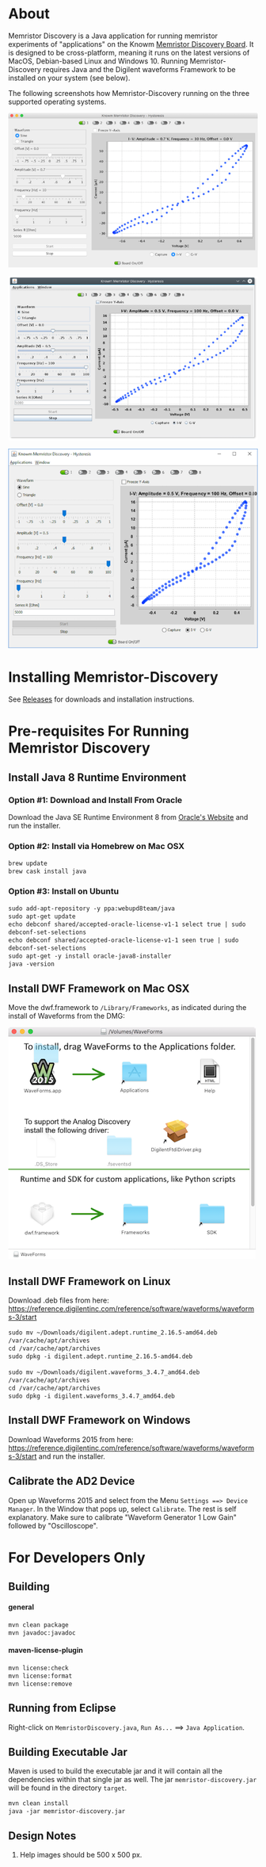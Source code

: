 # About

Memristor Discovery is a Java application for running memristor experiments of "applications" on the Knowm [Memristor Discovery Board](http://knowm.org/product/memristor-discovery/). It is designed to be cross-platform, meaning it runs on the latest versions of MacOS, Debian-based Linux and Windows 10. Running Memristor-Discovery requires Java and the Digilent waveforms Framework to be installed on your system (see below).

The following screenshots how Memristor-Discovery running on the three supported operating systems.

![MacOS](_img/MD_MacOS.png)

![Linux](_img/MD_Linux.png)

![Windows 10](_img/MD_Windows.png)

# Installing Memristor-Discovery

See [Releases](https://github.com/knowm/memristor-discovery/releases) for downloads and installation instructions.

# Pre-requisites For Running Memristor Discovery

## Install Java 8 Runtime Environment

### Option #1: Download and Install From Oracle

Download the Java SE Runtime Environment 8 from [Oracle's Website](http://www.oracle.com/technetwork/java/javase/downloads/jre8-downloads-2133155.html) and run the installer.

### Option #2: Install via Homebrew on Mac OSX
 
    brew update
    brew cask install java

### Option #3: Install on Ubuntu

    sudo add-apt-repository -y ppa:webupd8team/java
    sudo apt-get update
    echo debconf shared/accepted-oracle-license-v1-1 select true | sudo debconf-set-selections
    echo debconf shared/accepted-oracle-license-v1-1 seen true | sudo debconf-set-selections
    sudo apt-get -y install oracle-java8-installer
    java -version
    
## Install DWF Framework on Mac OSX

Move the dwf.framework to `/Library/Frameworks`, as indicated during the install of Waveforms from the DMG:

![](./_img/Framework.png)

## Install DWF Framework on Linux

Download .deb files from here: <https://reference.digilentinc.com/reference/software/waveforms/waveforms-3/start>


    sudo mv ~/Downloads/digilent.adept.runtime_2.16.5-amd64.deb /var/cache/apt/archives
    cd /var/cache/apt/archives
    sudo dpkg -i digilent.adept.runtime_2.16.5-amd64.deb

    sudo mv ~/Downloads/digilent.waveforms_3.4.7_amd64.deb /var/cache/apt/archives
    cd /var/cache/apt/archives
    sudo dpkg -i digilent.waveforms_3.4.7_amd64.deb

## Install DWF Framework on Windows

Download Waveforms 2015 from here: <https://reference.digilentinc.com/reference/software/waveforms/waveforms-3/start> and run the installer.

## Calibrate the AD2 Device

Open up Waveforms 2015 and select from the Menu `Settings ==> Device Manager`. In the Window that pops up, select `Calibrate`. The rest is self explanatory. Make sure to calibrate "Waveform Generator 1 Low Gain" followed by "Oscilloscope".


# For Developers Only

## Building

#### general

    mvn clean package  
    mvn javadoc:javadoc  
    
#### maven-license-plugin

    mvn license:check
    mvn license:format
    mvn license:remove

## Running from Eclipse

Right-click on `MemristorDiscovery.java`, `Run As...` ==> `Java Application`.

## Building Executable Jar

Maven is used to build the executable jar and it will contain all the dependencies within that single jar as well. The jar `memristor-discovery.jar` will be found in the directory `target`.

    mvn clean install
    java -jar memristor-discovery.jar
    
## Design Notes

1. Help images should be 500 x 500 px.

    